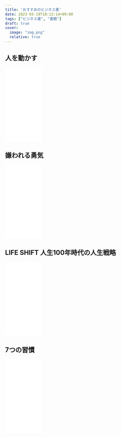 ```yaml
---
title: 'おすすめのビジネス書'
date: 2023-03-19T18:13:14+09:00
tags: ["ビジネス書", "書籍"]
draft: true
cover:
  image: "img.png"
  relative: true
---
```


## 人を動かす

<iframe sandbox="allow-popups allow-scripts allow-modals allow-forms allow-same-origin" style="width:120px;height:240px;" marginwidth="0" marginheight="0" scrolling="no" frameborder="0" src="//rcm-fe.amazon-adsystem.com/e/cm?lt1=_blank&bc1=000000&IS2=1&bg1=FFFFFF&fc1=000000&lc1=0000FF&t=kenji021-22&language=ja_JP&o=9&p=8&l=as4&m=amazon&f=ifr&ref=as_ss_li_til&asins=442210098X&linkId=cf4018d009031d549c4ded023c7911f2"></iframe>

## 嫌われる勇気

<iframe sandbox="allow-popups allow-scripts allow-modals allow-forms allow-same-origin" style="width:120px;height:240px;" marginwidth="0" marginheight="0" scrolling="no" frameborder="0" src="//rcm-fe.amazon-adsystem.com/e/cm?lt1=_blank&bc1=000000&IS2=1&bg1=FFFFFF&fc1=000000&lc1=0000FF&t=kenji021-22&language=ja_JP&o=9&p=8&l=as4&m=amazon&f=ifr&ref=as_ss_li_til&asins=4478025819&linkId=7e763419854490556511ef49b828a8db"></iframe>

## LIFE SHIFT 人生100年時代の人生戦略

<iframe sandbox="allow-popups allow-scripts allow-modals allow-forms allow-same-origin" style="width:120px;height:240px;" marginwidth="0" marginheight="0" scrolling="no" frameborder="0" src="//rcm-fe.amazon-adsystem.com/e/cm?lt1=_blank&bc1=000000&IS2=1&bg1=FFFFFF&fc1=000000&lc1=0000FF&t=kenji021-22&language=ja_JP&o=9&p=8&l=as4&m=amazon&f=ifr&ref=as_ss_li_til&asins=4492533877&linkId=9b03e3522800ebaae8147e0af1a8fd65"></iframe>

## 7つの習慣

<iframe sandbox="allow-popups allow-scripts allow-modals allow-forms allow-same-origin" style="width:120px;height:240px;" marginwidth="0" marginheight="0" scrolling="no" frameborder="0" src="//rcm-fe.amazon-adsystem.com/e/cm?lt1=_blank&bc1=000000&IS2=1&bg1=FFFFFF&fc1=000000&lc1=0000FF&t=kenji021-22&language=ja_JP&o=9&p=8&l=as4&m=amazon&f=ifr&ref=as_ss_li_til&asins=4863940920&linkId=2ec31cf6e864bd163731810ed27beb05"></iframe>